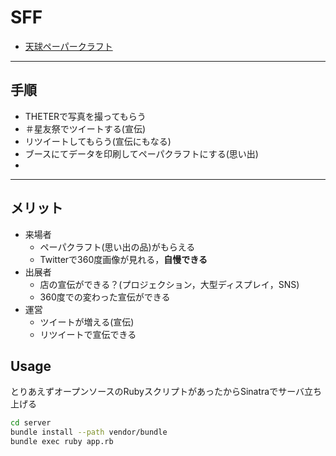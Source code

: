 # SFF

- [天球ペーパークラフト](https://www.slideshare.net/ssuser4ab91b/paper-craftwithsphicalimage)



---
## 手順
- THETERで写真を撮ってもらう
- ＃星友祭でツイートする(宣伝)
- リツイートしてもらう(宣伝にもなる)
- ブースにてデータを印刷してペーパクラフトにする(思い出)
-

---
## メリット
- 来場者
  - ペーパクラフト(思い出の品)がもらえる
  - Twitterで360度画像が見れる，**自慢できる**
- 出展者
  - 店の宣伝ができる？(プロジェクション，大型ディスプレイ，SNS)
  - 360度での変わった宣伝ができる
- 運営
  - ツイートが増える(宣伝)
  - リツイートで宣伝できる

## Usage

とりあえずオープンソースのRubyスクリプトがあったからSinatraでサーバ立ち上げる

```bash
cd server
bundle install --path vendor/bundle
bundle exec ruby app.rb
```
